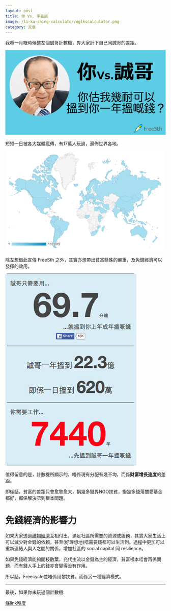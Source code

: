 ```yaml
---
layout: post
title: 你 Vs. 李嘉誠
image: /li-ka-shing-calculator/oglkscalculator.png
category: 文章
---
```


我喺一月嘅時候整左個誠哥計數機，畀大家計下自己同誠哥的差距。

![alt text](/li-ka-shing-calculator/oglkscalculator.png "誠哥計數機")

短短一日被各大媒體瘋傳，有17萬人玩過，遍佈世界各地。

![alt text](/assets/calculatorworldwide.png "世界各地使用者")

除左想借此宣傳 FreeSth 之外，其實亦想帶出貧富懸殊的嚴重，及免錢經濟可以發揮的效用。

![alt text](/assets/lksdiff.png "同誠哥差距")

值得留意的是，計數機所顯示的，唔係現有分配有幾不均，而係**財富增長速度**的差距。

即係話，貧富的差距只會愈黎愈大，捐幾多錢畀NGO扶貧，撥幾多錢落關愛基金都好，都係解決唔到根本問題。

# 免錢經濟的影響力

如果大家透過[禮物經濟](http://blog.freesth.com/gift-economy/)互相付出，滿足社區所需要的資源或服務，其實大家生活上可以減少對金錢的依賴，甚至(好理想地)唔需要錢都可以生活到。過程中更加可以重新連結人與人之間的關係，增加社區的 social capital 同 resilience。

如果免錢經濟能夠開枝散葉，充代主流以金錢為主的經濟，貧富根本唔會再係問題，而有錢人手上的錢亦會變得没有作用。

所以話，Freecycle並唔係用黎扶貧，而係另一種經濟模式。

---

最後，如果你未玩過個計數機:

[條link喺度](http://blog.freesth.com/li-ka-shing-calculator/)
